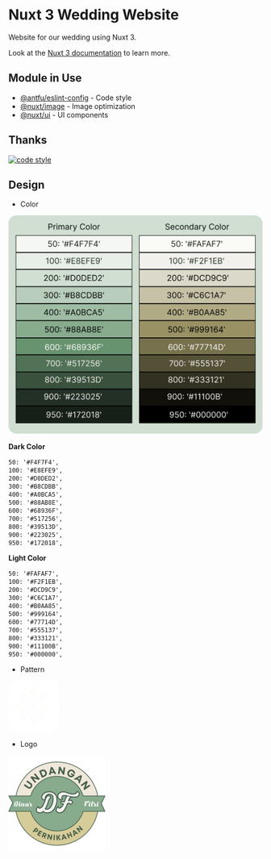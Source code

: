 # Nuxt 3 Wedding Website

Website for our wedding using Nuxt 3.

Look at the [Nuxt 3 documentation](https://nuxt.com/docs/getting-started/introduction) to learn more.

## Module in Use

- [@antfu/eslint-config](https://github.com/antfu/eslint-config) - Code style
- [@nuxt/image](https://image.nuxt.com/) - Image optimization
- [@nuxt/ui](https://ui.nuxtjs.com/) - UI components

## Thanks

[![code style](https://antfu.me/badge-code-style.svg)](https://github.com/antfu/eslint-config)

## Design

- Color

![Color Palette](https://github.com/narr07/wedding-dinarfitri/blob/374cdeaa72cebbee01396b65e1180f1466f1bd37/public/color.png?raw=true 'Color Palette')

**Dark Color**

```
50: '#F4F7F4',
100: '#E8EFE9',
200: '#D0DED2',
300: '#B8CDBB',
400: '#A0BCA5',
500: '#88AB8E',
600: '#68936F',
700: '#517256',
800: '#39513D',
900: '#223025',
950: '#172018',
```

**Light Color**

```
50: '#FAFAF7',
100: '#F2F1EB',
200: '#DCD9C9',
300: '#C6C1A7',
400: '#B0AA85',
500: '#999164',
600: '#77714D',
700: '#555137',
800: '#333121',
900: '#11100B',
950: '#000000',
```

- Pattern

![Dinar & Fitri Wedding Pattern](https://github.com/narr07/wedding-dinarfitri/blob/ebb8d2731317c5d3b9852ae960eb0c6c445a671e/public/pattern.svg?raw=true 'Dinar & Fitri Wedding Pattern')

- Logo

![Dinar & Fitri Wedding Logo](https://github.com/narr07/wedding-dinarfitri/blob/374cdeaa72cebbee01396b65e1180f1466f1bd37/public/android-chrome-192x192.png?raw=true 'Dinar & Fitri Wedding Logo')
